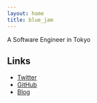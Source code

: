 ```yaml
---
layout: home
title: blue_jam
---
```


A Software Engineer in Tokyo

## Links

* [Twitter](https://twitter.com/blue_jam)
* [GitHub](https://github.com/blue-jam)
* [Blog](https://blue-jam.hatenablog.com/)

